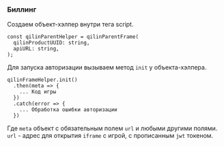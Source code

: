 ### Биллинг

Создаем объект-хэлпер внутри тега script.

```
const qilinParentHelper = qilinParentFrame(
  qilinProductUUID: string,
  apiURL: string,
);
```

Для запуска авторизации вызываем метод `init` у объекта-хэлпера.

```
qilinFrameHelper.init()
  .then(meta => {
    ... Код игры
  })
  .catch(error => {
    ... Обработка ошибки авторизации
  })
```

Где `meta` объект с обязательным полем `url` и любыми другими полями. 
`url` - адрес для открытия `iframe` с игрой, с прописанным `jwt` токеном.

<!-- Где `PayFormCallback` функция осуществляющая бизнес-логику биллинга, и возвращаюшая промисс, который резолвится в статус покупки: `true` - успешно,`false` - отмена или ошибка при проведении операции.
```
PayFormCallback = (qilinProductUUID: string, userId: string, itemId: string) => Promise;
```

Когда iframe игры делает запрос на открытие формы биллинга, хэлпер вызывает `PayFormCallback`, дожидается ответа и отправляет статус операции в игру. -->
